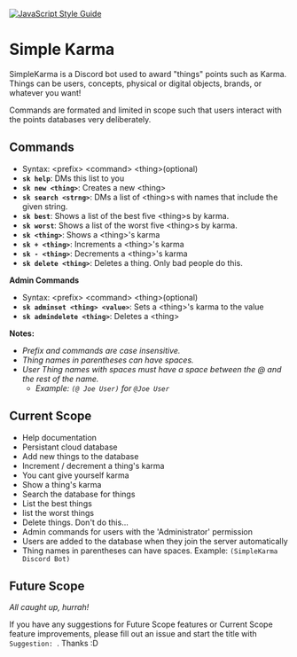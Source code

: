 [![JavaScript Style Guide](https://img.shields.io/badge/code_style-standard-brightgreen.svg)](https://standardjs.com)


# Simple Karma

SimpleKarma is a Discord bot used to award "things" points such as Karma. Things can be users, concepts, physical or digital objects, brands, or whatever you want!

Commands are formated and limited in scope such that users interact with the points databases very deliberately.

## Commands
- Syntax: \<prefix\> \<command\> \<thing\>(optional)
- **`sk help`**: DMs this list to you
- **`sk new <thing>`**: Creates a new \<thing\>
- **`sk search <strng>`**: DMs a list of \<thing\>s with names that include the given string.
- **`sk best`**: Shows a list of the best five \<thing\>s by karma.
- **`sk worst`**: Shows a list of the worst five \<thing\>s by karma.
- **`sk <thing>`**: Shows a \<thing\>'s karma
- **`sk + <thing>`**: Increments a \<thing\>'s karma
- **`sk - <thing>`**: Decrements a \<thing\>'s karma
- **`sk delete <thing>`**: Deletes a thing. Only bad people do this.

**Admin Commands**
- Syntax: \<prefix\> \<command\> \<thing\>(optional)
- **`sk adminset <thing> <value>`**: Sets a \<thing\>'s karma to the value
- **`sk admindelete <thing>`**: Deletes a \<thing\>

**Notes:**
- *Prefix and commands are case insensitive.*
- *Thing names in parentheses can have spaces.*
- *User Thing names with spaces must have a space between the @ and the rest of the name.*
  - *Example: `(@ Joe User)` for `@Joe User`*

## Current Scope
- Help documentation
- Persistant cloud database
- Add new things to the database
- Increment / decrement a thing's karma
- You cant give yourself karma
- Show a thing's karma
- Search the database for things
- List the best things
- list the worst things
- Delete things. Don't do this...
- Admin commands for users with the 'Administrator' permission
- Users are added to the database when they join the server automatically
- Thing names in parentheses can have spaces. Example: `(SimpleKarma Discord Bot)`

## Future Scope

*All caught up, hurrah!*

If you have any suggestions for Future Scope features or Current Scope feature improvements, please fill out an issue and start the title with `Suggestion: `. Thanks :D